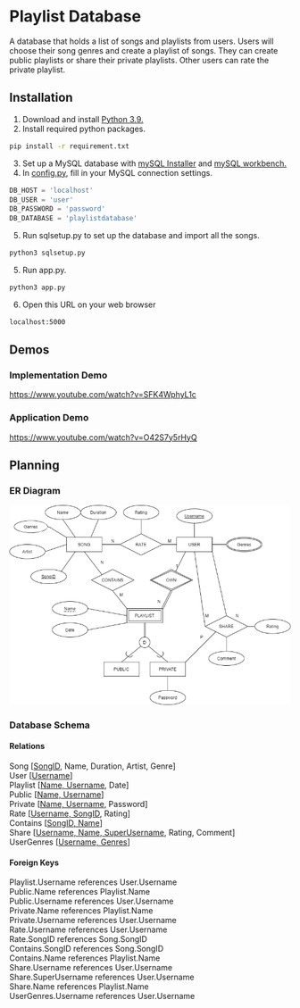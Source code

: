 # Playlist Database
A database that holds a list of songs and playlists from users.
Users will choose their song genres and create a playlist of songs.
They can create public playlists or share their private playlists.
Other users can rate the private playlist.

## Installation
1. Download and install [Python 3.9.](https://www.python.org/downloads/release/python-392/)
2. Install required python packages.
```bash
pip install -r requirement.txt
```
3. Set up a MySQL database with [mySQL Installer](https://dev.mysql.com/downloads/installer/)
   and [mySQL workbench.](https://dev.mysql.com/downloads/workbench/)
4. In [config.py](https://github.com/Tooo/Playlist-Database/blob/main/config.py), 
   fill in your MySQL connection settings.
```python
DB_HOST = 'localhost'
DB_USER = 'user'
DB_PASSWORD = 'password'
DB_DATABASE = 'playlistdatabase'
```
5. Run sqlsetup.py to set up the database and import all the songs.
```bash
python3 sqlsetup.py
```
5. Run app.py.
```bash
python3 app.py
```
6. Open this URL on your web browser
```bash
localhost:5000
```

## Demos
### Implementation Demo
https://www.youtube.com/watch?v=SFK4WphyL1c

### Application Demo
https://www.youtube.com/watch?v=O42S7y5rHyQ

## Planning 
### ER Diagram
![ER](https://github.com/Tooo/Playlist-Database/blob/main/static/images/ERdiagram.png)

### Database Schema
#### Relations
Song [<ins>SongID</ins>, Name, Duration, Artist, Genre] <br/>
User [<ins>Username</ins>] <br/>
Playlist [<ins>Name, Username</ins>, Date] <br/>
Public [<ins>Name, Username</ins>] <br/>
Private [<ins>Name, Username</ins>, Password] <br/>
Rate [<ins>Username, SongID</ins>, Rating] <br/>
Contains [<ins>SongID, Name</ins>] <br/>
Share [<ins>Username, Name, SuperUsername</ins>, Rating, Comment] <br/>
UserGenres [<ins>Username, Genres</ins>]

#### Foreign Keys
Playlist.Username references User.Username <br/>
Public.Name references Playlist.Name <br/>
Public.Username references User.Username <br/>
Private.Name references Playlist.Name <br/>
Private.Username references User.Username <br/>
Rate.Username references User.Username <br/>
Rate.SongID references Song.SongID <br/>
Contains.SongID references Song.SongID <br/>
Contains.Name references Playlist.Name <br/>
Share.Username references User.Username <br/>
Share.SuperUsername references User.Username <br/>
Share.Name references Playlist.Name <br/>
UserGenres.Username references User.Username<br/>

